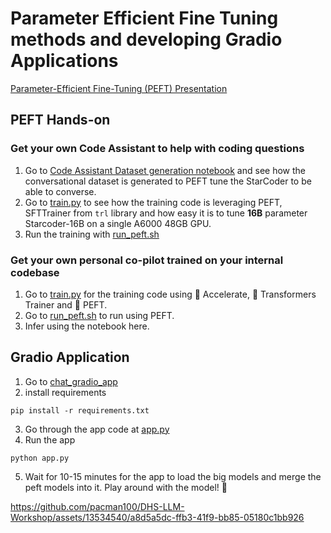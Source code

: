 # Parameter Efficient Fine Tuning methods and developing Gradio Applications

[Parameter-Efficient Fine-Tuning (PEFT) Presentation](https://docs.google.com/presentation/d/1fY5w1_3lPu7CttZOjNG8InuN6-n-H3COWKuSB9uuhZs/edit?usp=sharing)


## PEFT Hands-on

### Get your own Code Assistant to help with coding questions

1. Go to [Code Assistant Dataset generation notebook](../code_assistant/dataset_generation/) and see how the conversational dataset is generated to PEFT tune the StarCoder to be able to converse.
2. Go to [train.py](../code_assistant/training/train.py) to see how the training code is leveraging PEFT, SFTTrainer from `trl` library and how easy it is to tune **16B** parameter  Starcoder-16B on a single A6000 48GB GPU.
3. Run the training with [run_peft.sh](../code_assistant/training/run_peft.sh) 

### Get your own personal co-pilot trained on your internal codebase

1. Go to [train.py](../personal_copilot/training/train.py) for the training code using 🤗 Accelerate, 🤗 Transformers Trainer and 🤗 PEFT.
2. Go to [run_peft.sh](../personal_copilot/training/run_peft.sh) to run using PEFT.
3. Infer using the notebook here.

## Gradio Application

1. Go to [chat_gradio_app](../5_Module/chat_gradio_app)
2. install requirements
```
pip install -r requirements.txt
```
3. Go through the app code at [app.py](../5_Module/chat_gradio_app/app.py)
4. Run the app
```
python app.py
```
5. Wait for 10-15 minutes for the app to load the big models and merge the peft models into it. Play around with the model! 🤗

https://github.com/pacman100/DHS-LLM-Workshop/assets/13534540/a8d5a5dc-ffb3-41f9-bb85-05180c1bb926


